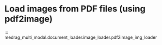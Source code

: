 # Load images from PDF files (using pdf2image)

::: medrag_multi_modal.document_loader.image_loader.pdf2image_img_loader
